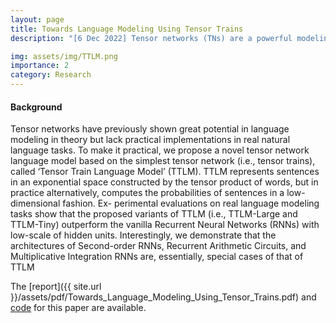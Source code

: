 ```yaml
---
layout: page
title: Towards Language Modeling Using Tensor Trains
description: "[6 Dec 2022] Tensor networks (TNs) are a powerful modeling framework developed for complex quantum systems, and have been recently applied within machine learning.  We propose a novel Tensor Train Language Model, as an illustration of how tensor networks can be applied to real-world language modeling datasets."

img: assets/img/TTLM.png
importance: 2
category: Research
---
```


#### Background

Tensor networks have previously shown great potential in language modeling in theory but lack practical implementations in real natural language tasks. To make it practical, we propose a novel tensor network language model based on the simplest tensor network (i.e., tensor trains), called ‘Tensor Train Language Model’ (TTLM). TTLM represents sentences in an exponential space constructed by the tensor product of words, but in practice alternatively, computes the probabilities of sentences in a low-dimensional fashion. Ex- perimental evaluations on real language modeling tasks show that the proposed variants of TTLM (i.e., TTLM-Large and TTLM-Tiny) outperform the vanilla Recurrent Neural Networks (RNNs) with low-scale of hidden units. Interestingly, we demonstrate that the architectures of Second-order RNNs, Recurrent Arithmetic Circuits, and Multiplicative Integration RNNs are, essentially, special cases of that of TTLM


The [report]({{ site.url }}/assets/pdf/Towards_Language_Modeling_Using_Tensor_Trains.pdf) and <a href="https://github.com/tensortrainlm/tensortrainlm">code</a>  for this paper are available.


<!-- <a href="{{ '/assets/pdf/language_modeling_using_tensor.pdf' | prepend: site.baseurl | prepend: site.url }}">report</a> -->
